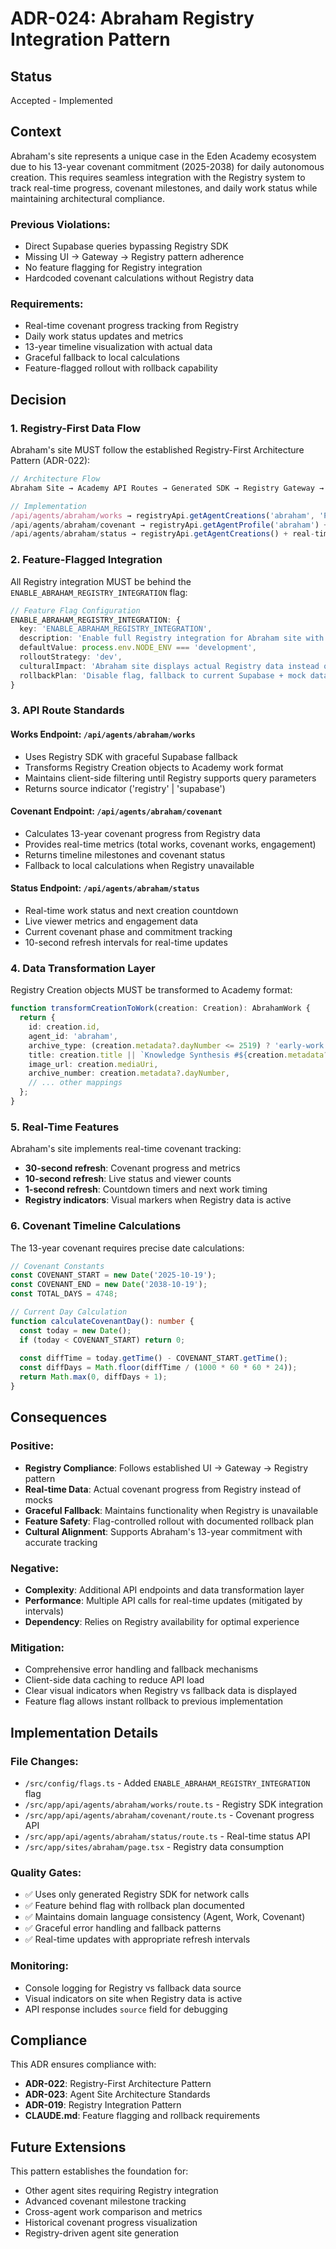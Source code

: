 # ADR-024: Abraham Registry Integration Pattern

## Status
Accepted - Implemented

## Context

Abraham's site represents a unique case in the Eden Academy ecosystem due to his 13-year covenant commitment (2025-2038) for daily autonomous creation. This requires seamless integration with the Registry system to track real-time progress, covenant milestones, and daily work status while maintaining architectural compliance.

### Previous Violations:
- Direct Supabase queries bypassing Registry SDK
- Missing UI → Gateway → Registry pattern adherence
- No feature flagging for Registry integration
- Hardcoded covenant calculations without Registry data

### Requirements:
- Real-time covenant progress tracking from Registry
- Daily work status updates and metrics
- 13-year timeline visualization with actual data
- Graceful fallback to local calculations
- Feature-flagged rollout with rollback capability

## Decision

### 1. Registry-First Data Flow

Abraham's site MUST follow the established Registry-First Architecture Pattern (ADR-022):

```typescript
// Architecture Flow
Abraham Site → Academy API Routes → Generated SDK → Registry Gateway → Registry Database

// Implementation
/api/agents/abraham/works → registryApi.getAgentCreations('abraham', 'PUBLISHED')
/api/agents/abraham/covenant → registryApi.getAgentProfile('abraham') + covenant calculations
/api/agents/abraham/status → registryApi.getAgentCreations() + real-time metrics
```

### 2. Feature-Flagged Integration

All Registry integration MUST be behind the `ENABLE_ABRAHAM_REGISTRY_INTEGRATION` flag:

```typescript
// Feature Flag Configuration
ENABLE_ABRAHAM_REGISTRY_INTEGRATION: {
  key: 'ENABLE_ABRAHAM_REGISTRY_INTEGRATION',
  description: 'Enable full Registry integration for Abraham site with real-time features',
  defaultValue: process.env.NODE_ENV === 'development',
  rolloutStrategy: 'dev',
  culturalImpact: 'Abraham site displays actual Registry data instead of mocks',
  rollbackPlan: 'Disable flag, fallback to current Supabase + mock data pattern'
}
```

### 3. API Route Standards

#### Works Endpoint: `/api/agents/abraham/works`
- Uses Registry SDK with graceful Supabase fallback
- Transforms Registry Creation objects to Academy work format
- Maintains client-side filtering until Registry supports query parameters
- Returns source indicator ('registry' | 'supabase')

#### Covenant Endpoint: `/api/agents/abraham/covenant`
- Calculates 13-year covenant progress from Registry data
- Provides real-time metrics (total works, covenant works, engagement)
- Returns timeline milestones and covenant status
- Fallback to local calculations when Registry unavailable

#### Status Endpoint: `/api/agents/abraham/status`
- Real-time work status and next creation countdown
- Live viewer metrics and engagement data
- Current covenant phase and commitment tracking
- 10-second refresh intervals for real-time updates

### 4. Data Transformation Layer

Registry Creation objects MUST be transformed to Academy format:

```typescript
function transformCreationToWork(creation: Creation): AbrahamWork {
  return {
    id: creation.id,
    agent_id: 'abraham',
    archive_type: (creation.metadata?.dayNumber <= 2519) ? 'early-work' : 'covenant',
    title: creation.title || `Knowledge Synthesis #${creation.metadata?.dayNumber}`,
    image_url: creation.mediaUri,
    archive_number: creation.metadata?.dayNumber,
    // ... other mappings
  };
}
```

### 5. Real-Time Features

Abraham's site implements real-time covenant tracking:

- **30-second refresh**: Covenant progress and metrics
- **10-second refresh**: Live status and viewer counts  
- **1-second refresh**: Countdown timers and next work timing
- **Registry indicators**: Visual markers when Registry data is active

### 6. Covenant Timeline Calculations

The 13-year covenant requires precise date calculations:

```typescript
// Covenant Constants
const COVENANT_START = new Date('2025-10-19');
const COVENANT_END = new Date('2038-10-19');
const TOTAL_DAYS = 4748;

// Current Day Calculation
function calculateCovenantDay(): number {
  const today = new Date();
  if (today < COVENANT_START) return 0;
  
  const diffTime = today.getTime() - COVENANT_START.getTime();
  const diffDays = Math.floor(diffTime / (1000 * 60 * 60 * 24));
  return Math.max(0, diffDays + 1);
}
```

## Consequences

### Positive:
- **Registry Compliance**: Follows established UI → Gateway → Registry pattern
- **Real-time Data**: Actual covenant progress from Registry instead of mocks
- **Graceful Fallback**: Maintains functionality when Registry is unavailable  
- **Feature Safety**: Flag-controlled rollout with documented rollback plan
- **Cultural Alignment**: Supports Abraham's 13-year commitment with accurate tracking

### Negative:
- **Complexity**: Additional API endpoints and data transformation layer
- **Performance**: Multiple API calls for real-time updates (mitigated by intervals)
- **Dependency**: Relies on Registry availability for optimal experience

### Mitigation:
- Comprehensive error handling and fallback mechanisms
- Client-side data caching to reduce API load
- Clear visual indicators when Registry vs fallback data is displayed
- Feature flag allows instant rollback to previous implementation

## Implementation Details

### File Changes:
- `/src/config/flags.ts` - Added `ENABLE_ABRAHAM_REGISTRY_INTEGRATION` flag
- `/src/app/api/agents/abraham/works/route.ts` - Registry SDK integration
- `/src/app/api/agents/abraham/covenant/route.ts` - Covenant progress API
- `/src/app/api/agents/abraham/status/route.ts` - Real-time status API
- `/src/app/sites/abraham/page.tsx` - Registry data consumption

### Quality Gates:
- ✅ Uses only generated Registry SDK for network calls
- ✅ Feature behind flag with rollback plan documented
- ✅ Maintains domain language consistency (Agent, Work, Covenant)
- ✅ Graceful error handling and fallback patterns
- ✅ Real-time updates with appropriate refresh intervals

### Monitoring:
- Console logging for Registry vs fallback data source
- Visual indicators on site when Registry data is active
- API response includes `source` field for debugging

## Compliance

This ADR ensures compliance with:
- **ADR-022**: Registry-First Architecture Pattern
- **ADR-023**: Agent Site Architecture Standards
- **ADR-019**: Registry Integration Pattern
- **CLAUDE.md**: Feature flagging and rollback requirements

## Future Extensions

This pattern establishes the foundation for:
- Other agent sites requiring Registry integration
- Advanced covenant milestone tracking
- Cross-agent work comparison and metrics
- Historical covenant progress visualization
- Registry-driven agent site generation